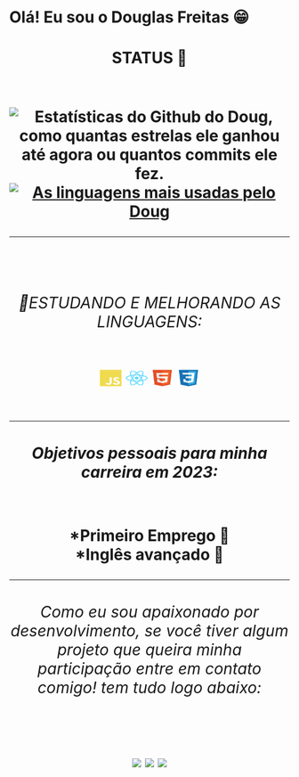 <h1> Olá! Eu sou o Douglas Freitas 😁<h1> 

  
  
 <div align="center">
   <h4>STATUS 🚧 </h4> </br>
          <img height="150rem"  src="https://github-readme-stats.vercel.app/api?username=douglashvf&theme=swift&show_icons=true" alt="Estatísticas do Github do Doug, como quantas estrelas ele ganhou até agora ou quantos commits ele fez." style="width: 420px;"/>
    
<a href="https://github.com/poveii/github-readme-stats" target="_blank" rel="noreferrer noopener">
<img height="150rem" src="https://github-readme-stats.vercel.app/api/top-langs/?username=douglashvf&layout=compact&theme=swift" alt="As linguagens mais usadas pelo Doug" />
    </a>
  </div>  
  <hr/>
<div style="display: inline_block" align="center"><br>
  <h6>🌱ESTUDANDO E MELHORANDO AS LINGUAGENS:<br></h6>
  
  <img align="center" alt="Rafa-Js" height="30" width="40" src="https://raw.githubusercontent.com/devicons/devicon/master/icons/javascript/javascript-plain.svg">
  <img align="center" alt="Rafa-React" height="30" width="40" src="https://raw.githubusercontent.com/devicons/devicon/master/icons/react/react-original.svg">
  <img align="center" alt="Rafa-HTML" height="30" width="40" src="https://raw.githubusercontent.com/devicons/devicon/master/icons/html5/html5-original.svg">
  <img align="center" alt="Rafa-CSS" height="30" width="40" src="https://raw.githubusercontent.com/devicons/devicon/master/icons/css3/css3-original.svg">
</div>

  </br>
<hr size="6"> 
<div align="center"> 
  <h5>Objetivos pessoais para minha carreira em 2023:</h5><br>
    <h8>*Primeiro Emprego 🔨</br>
    *Inglês avançado 🔨</br></h8>
  <hr>
<h6>Como eu sou apaixonado por desenvolvimento, se você tiver algum projeto que queira minha participação entre em contato comigo! tem tudo logo abaixo:<br/></h6><br/>
  <a href="https://www.instagram.com/douglashvf/" target="_blank"><img src="https://img.shields.io/badge/-Instagram-%23E4405F?style=for-the-badge&logo=instagram&logoColor=white" target="_blank"></a>
  <a href = "mailto:douglashvf13@gmail.com"><img src="https://img.shields.io/badge/-Gmail-%23333?style=for-the-badge&logo=gmail&logoColor=white" target="_blank"></a>
  <a href="https://www.linkedin.com/in/douglas-vieira-182081187/" target="_blank"><img src="https://img.shields.io/badge/-LinkedIn-%230077B5?style=for-the-badge&logo=linkedin&logoColor=white" target="_blank"></a> 
